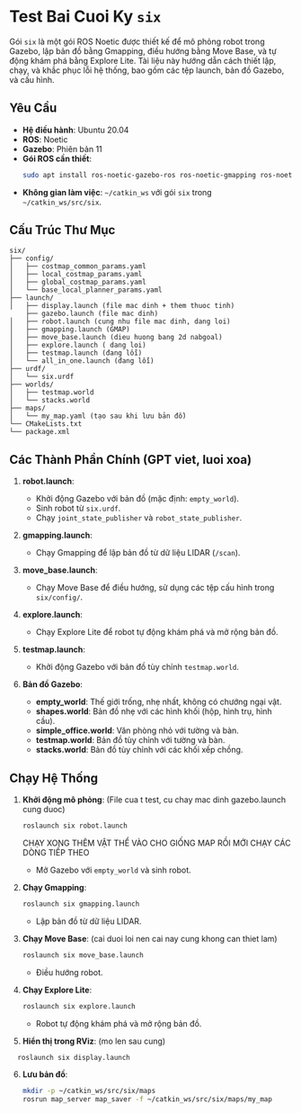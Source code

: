 
# Test Bai Cuoi Ky `six`

Gói `six` là một gói ROS Noetic được thiết kế để mô phỏng robot trong Gazebo, lập bản đồ bằng Gmapping, điều hướng bằng Move Base, và tự động khám phá bằng Explore Lite. Tài liệu này hướng dẫn cách thiết lập, chạy, và khắc phục lỗi hệ thống, bao gồm các tệp launch, bản đồ Gazebo, và cấu hình.

## Yêu Cầu
- **Hệ điều hành**: Ubuntu 20.04
- **ROS**: Noetic
- **Gazebo**: Phiên bản 11
- **Gói ROS cần thiết**:
  ```bash
  sudo apt install ros-noetic-gazebo-ros ros-noetic-gmapping ros-noetic-move-base ros-noetic-explore-lite ros-noetic-xacro
  ```
- **Không gian làm việc**: `~/catkin_ws` với gói `six` trong `~/catkin_ws/src/six`.

## Cấu Trúc Thư Mục
```plaintext
six/
├── config/
│   ├── costmap_common_params.yaml
│   ├── local_costmap_params.yaml
│   ├── global_costmap_params.yaml
│   └── base_local_planner_params.yaml
├── launch/
│   ├── display.launch (file mac dinh + them thuoc tinh)
    ├── gazebo.launch (file mac dinh)
│   ├── robot.launch (cung nhu file mac dinh, dang loi)
│   ├── gmapping.launch (GMAP)
│   ├── move_base.launch (dieu huong bang 2d nabgoal)
│   ├── explore.launch ( dang loi)
│   ├── testmap.launch (đang lỗi)
│   └── all_in_one.launch (đang lỗi)
├── urdf/
│   └── six.urdf
├── worlds/
│   ├── testmap.world
│   └── stacks.world
├── maps/
│   └── my_map.yaml (tạo sau khi lưu bản đồ)
└── CMakeLists.txt
└── package.xml
```

## Các Thành Phần Chính (GPT viet, luoi xoa)
1. **robot.launch**:
   - Khởi động Gazebo với bản đồ (mặc định: `empty_world`).
   - Sinh robot từ `six.urdf`.
   - Chạy `joint_state_publisher` và `robot_state_publisher`.

2. **gmapping.launch**:
   - Chạy Gmapping để lập bản đồ từ dữ liệu LIDAR (`/scan`).

3. **move_base.launch**:
   - Chạy Move Base để điều hướng, sử dụng các tệp cấu hình trong `six/config/`.

4. **explore.launch**:
   - Chạy Explore Lite để robot tự động khám phá và mở rộng bản đồ.

5. **testmap.launch**:
   - Khởi động Gazebo với bản đồ tùy chỉnh `testmap.world`.

6. **Bản đồ Gazebo**:
   - **empty_world**: Thế giới trống, nhẹ nhất, không có chướng ngại vật.
   - **shapes.world**: Bản đồ nhẹ với các hình khối (hộp, hình trụ, hình cầu).
   - **simple_office.world**: Văn phòng nhỏ với tường và bàn.
   - **testmap.world**: Bản đồ tùy chỉnh với tường và bàn.
   - **stacks.world**: Bản đồ tùy chỉnh với các khối xếp chồng.


## Chạy Hệ Thống
1. **Khởi động mô phỏng**: (File cua t test, cu chay mac dinh gazebo.launch cung duoc)
   ```bash
   roslaunch six robot.launch
   ```
   CHẠY XONG THÊM VẬT THỂ VÀO CHO GIỐNG MAP RỒI MỚI CHẠY CÁC DÒNG TIẾP THEO
   - Mở Gazebo với `empty_world` và sinh robot.

2. **Chạy Gmapping**:
   ```bash
   roslaunch six gmapping.launch
   ```
   - Lập bản đồ từ dữ liệu LIDAR.

3. **Chạy Move Base**: (cai duoi loi nen cai nay cung khong can thiet lam) 
   ```bash
   roslaunch six move_base.launch
   ```
   - Điều hướng robot. 

4. **Chạy Explore Lite**:
   ```bash
   roslaunch six explore.launch
   ```
   - Robot tự động khám phá và mở rộng bản đồ.


5. **Hiển thị trong RViz**: (mo len sau cung)
 ```bash
   roslaunch six display.launch
   ```

6. **Lưu bản đồ**:
   ```bash
   mkdir -p ~/catkin_ws/src/six/maps
   rosrun map_server map_saver -f ~/catkin_ws/src/six/maps/my_map
   ```



